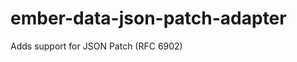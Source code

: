 ember-data-json-patch-adapter
=============================

Adds support for JSON Patch (RFC 6902)
